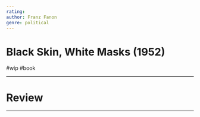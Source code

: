 ```yaml
---
rating: 
author: Franz Fanon
genre: political
---
```

# Black Skin, White Masks (1952)
#wip #book 

---
# Review

---
